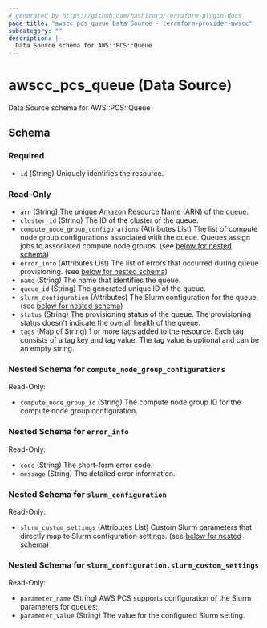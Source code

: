 ```yaml
---
# generated by https://github.com/hashicorp/terraform-plugin-docs
page_title: "awscc_pcs_queue Data Source - terraform-provider-awscc"
subcategory: ""
description: |-
  Data Source schema for AWS::PCS::Queue
---
```


# awscc_pcs_queue (Data Source)

Data Source schema for AWS::PCS::Queue



<!-- schema generated by tfplugindocs -->
## Schema

### Required

- `id` (String) Uniquely identifies the resource.

### Read-Only

- `arn` (String) The unique Amazon Resource Name (ARN) of the queue.
- `cluster_id` (String) The ID of the cluster of the queue.
- `compute_node_group_configurations` (Attributes List) The list of compute node group configurations associated with the queue. Queues assign jobs to associated compute node groups. (see [below for nested schema](#nestedatt--compute_node_group_configurations))
- `error_info` (Attributes List) The list of errors that occurred during queue provisioning. (see [below for nested schema](#nestedatt--error_info))
- `name` (String) The name that identifies the queue.
- `queue_id` (String) The generated unique ID of the queue.
- `slurm_configuration` (Attributes) The Slurm configuration for the queue. (see [below for nested schema](#nestedatt--slurm_configuration))
- `status` (String) The provisioning status of the queue. The provisioning status doesn't indicate the overall health of the queue.
- `tags` (Map of String) 1 or more tags added to the resource. Each tag consists of a tag key and tag value. The tag value is optional and can be an empty string.

<a id="nestedatt--compute_node_group_configurations"></a>
### Nested Schema for `compute_node_group_configurations`

Read-Only:

- `compute_node_group_id` (String) The compute node group ID for the compute node group configuration.


<a id="nestedatt--error_info"></a>
### Nested Schema for `error_info`

Read-Only:

- `code` (String) The short-form error code.
- `message` (String) The detailed error information.


<a id="nestedatt--slurm_configuration"></a>
### Nested Schema for `slurm_configuration`

Read-Only:

- `slurm_custom_settings` (Attributes List) Custom Slurm parameters that directly map to Slurm configuration settings. (see [below for nested schema](#nestedatt--slurm_configuration--slurm_custom_settings))

<a id="nestedatt--slurm_configuration--slurm_custom_settings"></a>
### Nested Schema for `slurm_configuration.slurm_custom_settings`

Read-Only:

- `parameter_name` (String) AWS PCS supports configuration of the Slurm parameters for queues:.
- `parameter_value` (String) The value for the configured Slurm setting.
